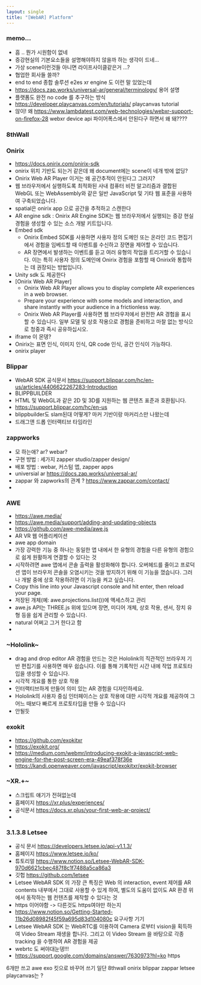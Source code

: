 ```yaml
---
layout: single
title: "[WebAR] Platform"
---
```

### memo... 
- 흠 .. 뭔가 시원함이 없네
- 증강현실의 기본요소들을 설명해야하지 않을까 하는 생각이 드네... 
- 가상 scene이런것들 아니면 라이프사이클같은거 ...?  
- 협업한 회사들 쓸까?
- end to end 종합 솔루션 e2es xr engine 도 이런 말 있었는데 
- https://docs.zap.works/universal-ar/general/terminology/ 용어 설명 
- 플랫폼도 완전 no code 를 추구하는 방식
- https://developer.playcanvas.com/en/tutorials/ playcanvas tutorial
- 않이! 왜 https://www.lambdatest.com/web-technologies/webxr-support-on-firefox-28 webxr device api 파이어폭스에서 안된다구 하면서 왜 돼????
### 8thWall

### Onirix
- https://docs.onirix.com/onirix-sdk
- onirix 위치 기반도 되는거 같은데 왜 document에는 scene이 네개 밖에 없딩?
- Onirix Web AR Player 이거는 왜 공간추적이 안된다그 그러지? 
- 웹 브라우저에서 실행하도록 최적화된 사내 컴퓨터 비전 알고리즘과 결합된 WebGL 또는 WebAssembly와 같은 일반 JavaScript 및 기타 웹 표준을 사용하여 구축되었습니다.
- spatial은 onirix app 으로 공간을 추적하고 스캔한다 
- AR engine sdk : Onirix AR Engine SDK는 웹 브라우저에서 실행되는 증강 현실 경험을 생성할 수 있는 소스 개발 키트입니다.
- Embed sdk  
  * Onirix Embed SDK를 사용하면 사용자 정의 도메인 또는 온라인 코드 편집기에서 경험을 임베드할 때 이벤트를 수신하고 장면을 제어할 수 있습니다.  
  * AR 장면에서 발생하는 이벤트를 듣고 여러 유형의 작업을 트리거할 수 있습니다. 이는 특히 사용자 정의 도메인에 Onirix 경험을 포함할 때 Onirix와 통합하는 데 권장되는 방법입니다.   
- Unity sdk 도 제공한다
- [Onirix Web AR Player]
   * Onirix Web AR Player allows you to display complete AR experiences in a web browser.  
   * Prepare your experience with some models and interaction, and share instantly with your audience in a frictionless way.  
   * Onirix Web AR Player를 사용하면 웹 브라우저에서 완전한 AR 경험을 표시할 수 있습니다. 일부 모델 및 상호 작용으로 경험을 준비하고 마찰 없는 방식으로 청중과 즉시 공유하십시오.
- iframe 이 몬뎅?
-  Onirix는 표면 인식, 이미지 인식, QR code 인식, 공간 인식이 가능하다. 
-  onirix player

### Blippar
- WebAR SDK 공식문서 https://support.blippar.com/hc/en-us/articles/4406622267283-Introduction
- BLIPPBUILDER
- HTML 및 WebGL과 같은 2D 및 3D를 지원하는 웹 콘텐츠 표준과 호환됩니다.
- https://support.blippar.com/hc/en-us
- blippbuilder도 slam된대 어떻게? 마커 기반이랑 마커리스만 나왔는데 
- 드래그앤 드롭 인터랙티브 타임라인
### zappworks
- 모 하는애? ar? webar?
- 구현 방법 : 세가지 zapper studio/zapper design/ 
- 배포 방법 : webar, 커스텀 앱, zapper apps
- universial ar https://docs.zap.works/universal-ar/
- zappar 와 zapworks의 관계 ? https://www.zappar.com/contact/
- 
### AWE
- https://awe.media/
- https://awe.media/support/adding-and-updating-objects
- https://github.com/awe-media/awe.js
- AR VR 웹 어플리케이션 
- awe app domain
- 가장 강력한 기능 중 하나는 동일한 앱 내에서 한 유형의 경험을 다른 유형의 경험으로 쉽게 원활하게 연결할 수 있다는 것
- 시작하려면 awe 앱에서 콘솔 출력을 활성화해야 합니다. 오버헤드를 줄이고 프로덕션 앱이 브라우저 콘솔을 오염시키는 것을 방지하기 위해 이 기능을 껐습니다. 그러나 개발 중에 상호 작용하려면 이 기능을 켜고 싶습니다.
- Copy this line into your Javascript console and hit enter, then reload your page.
- 저장된 개체(예: awe.projections.list())에 액세스하고 관리
- awe.js API는 THREE.js 위에 있으며 장면, 미디어 개체, 상호 작용, 센서, 장치 유형 등을 쉽게 관리할 수 있습니다.
- natural 어쩌고 그거 한다고 함
- 
### ~Hololink~
- drag and drop editor AR 경험을 만드는 것은 Hololink의 직관적인 브라우저 기반 편집기를 사용하면 매우 쉽습니다. 이를 통해 기록적인 시간 내에 작업 프로토타입을 생성할 수 있습니다.
- 시각적 개요를 통한 상호 작용
- 인터랙티브하게 만들어 의미 있는 AR 경험을 디자인하세요. 
- Hololink의 사용자 중심 인터페이스는 상호 작용에 대한 시각적 개요를 제공하여 그 어느 때보다 빠르게 프로토타입을 만들 수 있습니다
- 안될듯

### exokit
- https://github.com/exokitxr
- https://exokit.org/
- https://medium.com/webmr/introducing-exokit-a-javascript-web-engine-for-the-post-screen-era-49eaf378f36e
- https://kandi.openweaver.com/javascript/exokitxr/exokit-browser

### ~XR.+~
- 스크립트 얘기가 전혀없눈데
- 홈페이지 https://xr.plus/experiences/
- 공식문서 https://docs.xr.plus/your-first-web-ar-project/
- 
### 3.1.3.8 Letsee 
- 공식 문서 https://developers.letsee.io/api-v1.1.3/
- 홈페이지 https://www.letsee.io/ko/
- 튜토리얼 https://www.notion.so/Letsee-WebAR-SDK-970d6621cbec487f8c1f7488a5ca86a3
- 깃헙 https://github.com/letsee
- Letsee WebAR SDK 의 가장 큰 특징은 Web 의 interaction, event 제어를 AR contents 내부에서 그대로 사용할 수 있게 하여, 별도의 도움이 없이도 AR 환경 위에서 동작하는 웹 컨텐츠를 제작할 수 있다는 것 
- https 이어야함 -> 다른것도 https여야만 하는지 
- https://www.notion.so/Getting-Started-11b26d08982f45f59a695d83d104080c 요구사항 기기
- Letsee WebAR SDK 는 WebRTC를 이용하여 Camera 로부터 vision을 획득하여 Video Stream 재생을 합니다. 그리고 이 Video Stream 을 바탕으로 각종 tracking 을 수행하여 AR 경험을 제공
- webrtc 도 써야대눈뎅!!!
- https://support.google.com/domains/answer/7630973?hl=ko https 

6개만 쓰고 awe exo 킷으로 바꾸어 쓰기
일단 8thwall onirix blippar zappar letsee
playcanvas는 ?
